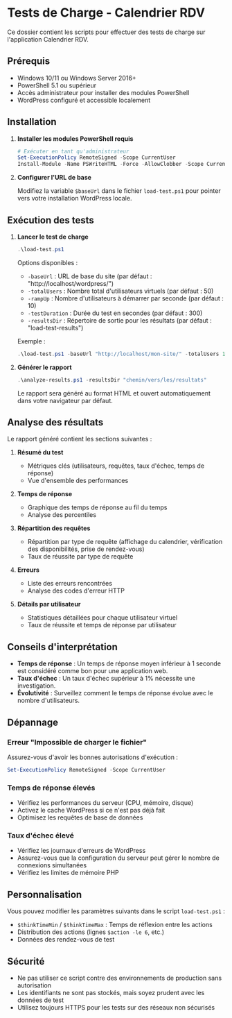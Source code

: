 # Tests de Charge - Calendrier RDV

Ce dossier contient les scripts pour effectuer des tests de charge sur l'application Calendrier RDV.

## Prérequis

- Windows 10/11 ou Windows Server 2016+
- PowerShell 5.1 ou supérieur
- Accès administrateur pour installer des modules PowerShell
- WordPress configuré et accessible localement

## Installation

1. **Installer les modules PowerShell requis**

   ```powershell
   # Exécuter en tant qu'administrateur
   Set-ExecutionPolicy RemoteSigned -Scope CurrentUser
   Install-Module -Name PSWriteHTML -Force -AllowClobber -Scope CurrentUser
   ```

2. **Configurer l'URL de base**

   Modifiez la variable `$baseUrl` dans le fichier `load-test.ps1` pour pointer vers votre installation WordPress locale.

## Exécution des tests

1. **Lancer le test de charge**

   ```powershell
   .\load-test.ps1
   ```

   Options disponibles :
   - `-baseUrl` : URL de base du site (par défaut : "http://localhost/wordpress/")
   - `-totalUsers` : Nombre total d'utilisateurs virtuels (par défaut : 50)
   - `-rampUp` : Nombre d'utilisateurs à démarrer par seconde (par défaut : 10)
   - `-testDuration` : Durée du test en secondes (par défaut : 300)
   - `-resultsDir` : Répertoire de sortie pour les résultats (par défaut : "load-test-results")

   Exemple :
   ```powershell
   .\load-test.ps1 -baseUrl "http://localhost/mon-site/" -totalUsers 100 -rampUp 20 -testDuration 600
   ```

2. **Générer le rapport**

   ```powershell
   .\analyze-results.ps1 -resultsDir "chemin/vers/les/resultats"
   ```

   Le rapport sera généré au format HTML et ouvert automatiquement dans votre navigateur par défaut.

## Analyse des résultats

Le rapport généré contient les sections suivantes :

1. **Résumé du test**
   - Métriques clés (utilisateurs, requêtes, taux d'échec, temps de réponse)
   - Vue d'ensemble des performances

2. **Temps de réponse**
   - Graphique des temps de réponse au fil du temps
   - Analyse des percentiles

3. **Répartition des requêtes**
   - Répartition par type de requête (affichage du calendrier, vérification des disponibilités, prise de rendez-vous)
   - Taux de réussite par type de requête

4. **Erreurs**
   - Liste des erreurs rencontrées
   - Analyse des codes d'erreur HTTP

5. **Détails par utilisateur**
   - Statistiques détaillées pour chaque utilisateur virtuel
   - Taux de réussite et temps de réponse par utilisateur

## Conseils d'interprétation

- **Temps de réponse** : Un temps de réponse moyen inférieur à 1 seconde est considéré comme bon pour une application web.
- **Taux d'échec** : Un taux d'échec supérieur à 1% nécessite une investigation.
- **Évolutivité** : Surveillez comment le temps de réponse évolue avec le nombre d'utilisateurs.

## Dépannage

### Erreur "Impossible de charger le fichier"
Assurez-vous d'avoir les bonnes autorisations d'exécution :
```powershell
Set-ExecutionPolicy RemoteSigned -Scope CurrentUser
```

### Temps de réponse élevés
- Vérifiez les performances du serveur (CPU, mémoire, disque)
- Activez le cache WordPress si ce n'est pas déjà fait
- Optimisez les requêtes de base de données

### Taux d'échec élevé
- Vérifiez les journaux d'erreurs de WordPress
- Assurez-vous que la configuration du serveur peut gérer le nombre de connexions simultanées
- Vérifiez les limites de mémoire PHP

## Personnalisation

Vous pouvez modifier les paramètres suivants dans le script `load-test.ps1` :

- `$thinkTimeMin` / `$thinkTimeMax` : Temps de réflexion entre les actions
- Distribution des actions (lignes `$action -le 6`, etc.)
- Données des rendez-vous de test

## Sécurité

- Ne pas utiliser ce script contre des environnements de production sans autorisation
- Les identifiants ne sont pas stockés, mais soyez prudent avec les données de test
- Utilisez toujours HTTPS pour les tests sur des réseaux non sécurisés
